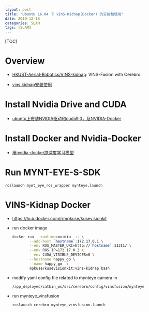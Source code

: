 ```yaml
---
layout: post
title: "Ubuntu 16.04 下 VINS-Kidnap(Docker) 的安装和使用"
date: 2019-12-18
categories: SLAM
tags: [SLAM]
---
```


[TOC]

# Overview

* [HKUST-Aerial-Robotics/VINS-kidnap](https://github.com/HKUST-Aerial-Robotics/VINS-kidnap): VINS-Fusion with Cerebro

* [vins kidnap安装使用](https://blog.csdn.net/huanghaihui_123/article/details/90181975)

# Install Nvidia Drive and CUDA

* [ubuntu上安装NVIDIA驱动和cuda9.0，及NVIDIA-Docker](https://blog.csdn.net/huanghaihui_123/article/details/87985403)

# Install Docker and Nvidia-Docker

* [用nvidia-docker跑深度学习模型](https://blog.csdn.net/weixin_42749767/article/details/82934294)

# Run MYNT-EYE-S-SDK

```sh
roslaunch mynt_eye_ros_wrapper mynteye.launch
```

# VINS-Kidnap Docker

* https://hub.docker.com/r/mpkuse/kusevisionkit

* run docker image
  ```sh
  docker run --runtime=nvidia -it \
          --add-host `hostname`:172.17.0.1 \
          --env ROS_MASTER_URI=http://`hostname`:11311/ \
          --env ROS_IP=172.17.0.2 \
          --env CUDA_VISIBLE_DEVICES=0 \
          --hostname happy_go \
          --name happy_go  \
          mpkuse/kusevisionkit:vins-kidnap bash
  ```

* modify yaml config file related to mynteye camera in
  ```sh
  /app_deployed/catkin_ws/src/cerebro/config/vinsfusion/mynteye
  ```

* run mynteye_vinsfusion
  ```sh
  roslaunch cerebro mynteye_vinsfusion.launch
  ```

